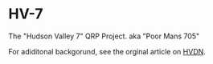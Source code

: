 # HV-7
The "Hudson Valley 7" QRP Project. aka "Poor Mans 705"

For adiditonal backgorund, see the orginal article on [HVDN](https://hvdnnotebook.blogspot.com/2021/08/is-poor-mans-705-possible.html).
